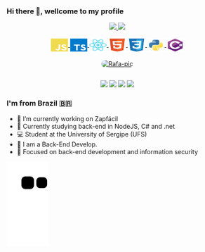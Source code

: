 ### Hi there 👋, wellcome to my profile

<!--
**Bren0Andrad3/Bren0Andrad3** is a ✨ _special_ ✨ repository because its `README.md` (this file) appears on your GitHub profile.

Here are some ideas to get you started:

- 🔭 I’m currently working on Zapfácil
- 🌱 I’m currently learning node.js, c#
- 🤓 I’m currently studing computer science 
-->
<div align="center">
  <a href="https://github.com/Bren0Andrad3">
  <img height="180em" src="https://github-readme-stats.vercel.app/api?username=Bren0Andrad3&show_icons=true&theme=dracula&include_all_commits=true&count_private=true"/>
  <img height="180em" src="https://github-readme-stats.vercel.app/api/top-langs/?username=Bren0Andrad3&layout=compact&langs_count=7&theme=dracula"/>
</div>
  <div align='center' style="display: inline_block"><br>
  <img align="center" alt="Rafa-Js" height="30" width="40" src="https://raw.githubusercontent.com/devicons/devicon/master/icons/javascript/javascript-plain.svg">
  <img align="center" alt="Rafa-Ts" height="30" width="40" src="https://raw.githubusercontent.com/devicons/devicon/master/icons/typescript/typescript-plain.svg">
  <img align="center" alt="Rafa-React" height="30" width="40" src="https://raw.githubusercontent.com/devicons/devicon/master/icons/react/react-original.svg">
  <img align="center" alt="Rafa-HTML" height="30" width="40" src="https://raw.githubusercontent.com/devicons/devicon/master/icons/html5/html5-original.svg">
  <img align="center" alt="Rafa-CSS" height="30" width="40" src="https://raw.githubusercontent.com/devicons/devicon/master/icons/css3/css3-original.svg">
  <img align="center" alt="Rafa-Python" height="30" width="40" src="https://raw.githubusercontent.com/devicons/devicon/master/icons/python/python-original.svg">
  <img align="center" alt="Rafa-Csharp" height="30" width="40" src="https://raw.githubusercontent.com/devicons/devicon/master/icons/csharp/csharp-original.svg">
 
</div>
  <br>
 <div align="center"> 
   <img align="center" alt="Rafa-pic" height="150" style="border-radius:50px;" src="https://i.gifer.com/origin/cb/cbad8974b5928d9e4878525b25d64c2d_w200.gif">
  </div>
<div align='center'>
  
  
</div>
  
   ##
  
  <div align='center'>
    <a href="https://www.linkedin.com/in/breno-andrade-6b7b95196" target="_blank"><img src="https://img.shields.io/badge/-LinkedIn-%230077B5?style=for-the-badge&logo=linkedin&logoColor=white" target="_blank"></a> 
    <a href="mailto:Breno.75887@hotmail.com" target="_blank"><img src="https://img.shields.io/badge/Microsoft_Outlook-0078D4?style=for-the-badge&logo=microsoft-outlook&logoColor=white" target="_blank"></a>
    <a href="https://instagram.com/brenao_e" target="_blank"><img src="https://img.shields.io/badge/-Instagram-%23E4405F?style=for-the-badge&logo=instagram&logoColor=white" target="_blank"></a>
    <a href="https://wa.me/5579999975887" target="_blank"><img src="https://img.shields.io/badge/WhatsApp-25D366?style=for-the-badge&logo=whatsapp&logoColor=white" target="_blank"></a>
    </div>
   
  ### I'm from Brazil 🇧🇷
  
- 🔭 I’m currently working on Zapfácil
- 🚀 Currently studying back-end in NodeJS, C# and .net
- 💻 Student at the University of Sergipe (UFS)
- 🧠 I am a Back-End Develop. 
- 🎯 Focused on back-end development and information security
  
 ![Snake animation](https://github.com/Bren0Andrad3/Bren0Andrad3/blob/output/github-contribution-grid-snake.svg)

<br><br>
   
